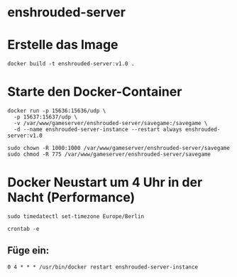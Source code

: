 # enshrouded-server

# Erstelle das Image
```
docker build -t enshrouded-server:v1.0 .
```
# Starte den Docker-Container
```
docker run -p 15636:15636/udp \
  -p 15637:15637/udp \
  -v /var/www/gameserver/enshrouded-server/savegame:/savegame \
  -d --name enshrouded-server-instance --restart always enshrouded-server:v1.0
```
```
sudo chown -R 1000:1000 /var/www/gameserver/enshrouded-server/savegame
sudo chmod -R 775 /var/www/gameserver/enshrouded-server/savegame
```
# Docker Neustart um 4 Uhr in der Nacht (Performance)
```
sudo timedatectl set-timezone Europe/Berlin
```
```
crontab -e
```
## Füge ein:
```
0 4 * * * /usr/bin/docker restart enshrouded-server-instance
```
